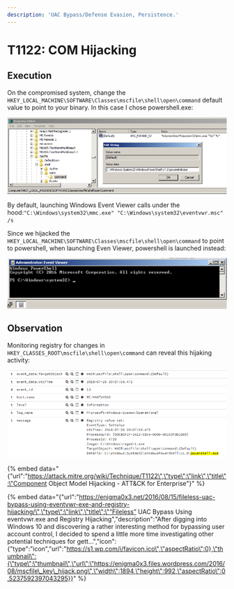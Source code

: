 ```yaml
---
description: 'UAC Bypass/Defense Evasion, Persistence.'
---
```


# T1122: COM Hijacking

## Execution

On the compromised system, change the `HKEY_LOCAL_MACHINE\SOFTWARE\Classes\mscfile\shell\open\command` default value to point to your binary. In this case I chose powershell.exe:

![](../.gitbook/assets/com-registry.png)

By default, launching Windows Event Viewer calls under the hood:`"C:\Windows\system32\mmc.exe" "C:\Windows\system32\eventvwr.msc" /s` 

Since we hijacked the `HKEY_LOCAL_MACHINE\SOFTWARE\Classes\mscfile\shell\open\command` to point to powershell, when launching Even Viewer, powershell is launched instead:

![](../.gitbook/assets/com-powershell.png)

## Observation

Monitoring registry for changes in `HKEY_CLASSES_ROOT\mscfile\shell\open\command` can reveal this hijaking activity:

![](../.gitbook/assets/com-sysmon.png)

{% embed data="{\"url\":\"https://attack.mitre.org/wiki/Technique/T1122\",\"type\":\"link\",\"title\":\"Component Object Model Hijacking - ATT&CK for Enterprise\"}" %}

{% embed data="{\"url\":\"https://enigma0x3.net/2016/08/15/fileless-uac-bypass-using-eventvwr-exe-and-registry-hijacking/\",\"type\":\"link\",\"title\":\"“Fileless” UAC Bypass Using eventvwr.exe and Registry Hijacking\",\"description\":\"After digging into Windows 10 and discovering a rather interesting method for bypassing user account control, I decided to spend a little more time investigating other potential techniques for gett…\",\"icon\":{\"type\":\"icon\",\"url\":\"https://s1.wp.com/i/favicon.ico\",\"aspectRatio\":0},\"thumbnail\":{\"type\":\"thumbnail\",\"url\":\"https://enigma0x3.files.wordpress.com/2016/08/mscfile\_key\_hijack.png\",\"width\":1894,\"height\":992,\"aspectRatio\":0.5237592397043295}}" %}

